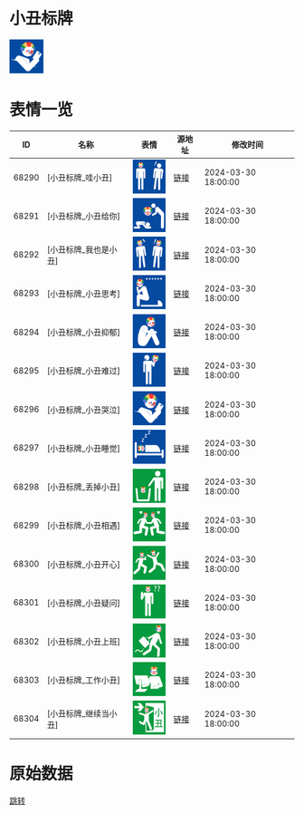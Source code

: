 # 小丑标牌

<img src="./cover.png" height="60" alt="cover" />

# 表情一览

|ID|名称|表情|源地址|修改时间|
|----|----|----|----|----|
|68290|[小丑标牌_哇小丑]|<img src="./pic/068290_%5B小丑标牌_哇小丑%5D.png" height="60" alt="哇小丑"/>|[链接](https://i0.hdslb.com/bfs/garb/b90163a9d3005ef0d5c4d9f310c3473664672229.png)|2024-03-30 18:00:00|
|68291|[小丑标牌_小丑给你]|<img src="./pic/068291_%5B小丑标牌_小丑给你%5D.png" height="60" alt="小丑给你"/>|[链接](https://i0.hdslb.com/bfs/garb/838a8365b051a0d700fc488de449e0916b47d7e1.png)|2024-03-30 18:00:00|
|68292|[小丑标牌_我也是小丑]|<img src="./pic/068292_%5B小丑标牌_我也是小丑%5D.png" height="60" alt="我也是小丑"/>|[链接](https://i0.hdslb.com/bfs/garb/9e9d794ee68374237f3ad01b36833baa47bd64f4.png)|2024-03-30 18:00:00|
|68293|[小丑标牌_小丑思考]|<img src="./pic/068293_%5B小丑标牌_小丑思考%5D.png" height="60" alt="小丑思考"/>|[链接](https://i0.hdslb.com/bfs/garb/73b106c6d4c45dc1e800662745b94c562a5c9ab3.png)|2024-03-30 18:00:00|
|68294|[小丑标牌_小丑抑郁]|<img src="./pic/068294_%5B小丑标牌_小丑抑郁%5D.png" height="60" alt="小丑抑郁"/>|[链接](https://i0.hdslb.com/bfs/garb/c496fa42b8cd8e184afa28431f8ee0bbe289749e.png)|2024-03-30 18:00:00|
|68295|[小丑标牌_小丑难过]|<img src="./pic/068295_%5B小丑标牌_小丑难过%5D.png" height="60" alt="小丑难过"/>|[链接](https://i0.hdslb.com/bfs/garb/3a48bb736f0b14bb079b7535e064a894615bab17.png)|2024-03-30 18:00:00|
|68296|[小丑标牌_小丑哭泣]|<img src="./pic/068296_%5B小丑标牌_小丑哭泣%5D.png" height="60" alt="小丑哭泣"/>|[链接](https://i0.hdslb.com/bfs/garb/3dccfa89b4bfcc5f68c0bab416a8a5a0abb88c5b.png)|2024-03-30 18:00:00|
|68297|[小丑标牌_小丑睡觉]|<img src="./pic/068297_%5B小丑标牌_小丑睡觉%5D.png" height="60" alt="小丑睡觉"/>|[链接](https://i0.hdslb.com/bfs/garb/0008d85c67edb32b335ee41a8d19c8fe6f7d0d29.png)|2024-03-30 18:00:00|
|68298|[小丑标牌_丢掉小丑]|<img src="./pic/068298_%5B小丑标牌_丢掉小丑%5D.png" height="60" alt="丢掉小丑"/>|[链接](https://i0.hdslb.com/bfs/garb/fd4072f9d41a8c47ba5e6572c5a8af7a72b5164a.png)|2024-03-30 18:00:00|
|68299|[小丑标牌_小丑相遇]|<img src="./pic/068299_%5B小丑标牌_小丑相遇%5D.png" height="60" alt="小丑相遇"/>|[链接](https://i0.hdslb.com/bfs/garb/e90bee25601c53d96c85dfa3bb176966a1a2929f.png)|2024-03-30 18:00:00|
|68300|[小丑标牌_小丑开心]|<img src="./pic/068300_%5B小丑标牌_小丑开心%5D.png" height="60" alt="小丑开心"/>|[链接](https://i0.hdslb.com/bfs/garb/3c1b5ebb1b25a3bda2205fce52bc47b4850cf1ff.png)|2024-03-30 18:00:00|
|68301|[小丑标牌_小丑疑问]|<img src="./pic/068301_%5B小丑标牌_小丑疑问%5D.png" height="60" alt="小丑疑问"/>|[链接](https://i0.hdslb.com/bfs/garb/73c21f02bf3ad617e1ca5bf90f17ccdab17d4daa.png)|2024-03-30 18:00:00|
|68302|[小丑标牌_小丑上班]|<img src="./pic/068302_%5B小丑标牌_小丑上班%5D.png" height="60" alt="小丑上班"/>|[链接](https://i0.hdslb.com/bfs/garb/6defbd4333e1de3bbc705be0d9352b90cd57a310.png)|2024-03-30 18:00:00|
|68303|[小丑标牌_工作小丑]|<img src="./pic/068303_%5B小丑标牌_工作小丑%5D.png" height="60" alt="工作小丑"/>|[链接](https://i0.hdslb.com/bfs/garb/75576df858971d1e15e1071df1f05bd28444763b.png)|2024-03-30 18:00:00|
|68304|[小丑标牌_继续当小丑]|<img src="./pic/068304_%5B小丑标牌_继续当小丑%5D.png" height="60" alt="继续当小丑"/>|[链接](https://i0.hdslb.com/bfs/garb/fb38b1c096d3202285106833edf70a0195084258.png)|2024-03-30 18:00:00|

# 原始数据

[跳转](./raw.json)

